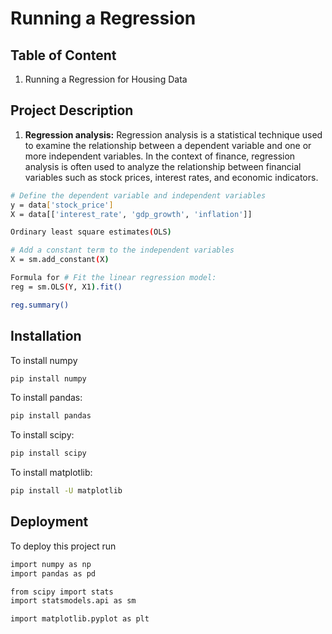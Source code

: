 
# Running a Regression 





## Table of Content


1. Running a Regression for Housing Data

## Project Description

1. **Regression analysis:**
Regression analysis is a statistical technique used to examine the relationship between a dependent variable and one or more independent variables. In the context of finance, regression analysis is often used to analyze the relationship between financial variables such as stock prices, interest rates, and economic indicators.

```bash
# Define the dependent variable and independent variables
y = data['stock_price']
X = data[['interest_rate', 'gdp_growth', 'inflation']]

Ordinary least square estimates(OLS)

# Add a constant term to the independent variables
X = sm.add_constant(X)

Formula for # Fit the linear regression model:
reg = sm.OLS(Y, X1).fit()

reg.summary()

```


## Installation

To install numpy

```bash
pip install numpy
```

To install pandas:

```bash
pip install pandas
```

To install scipy:

```bash
pip install scipy
```

To install matplotlib:

```bash
pip install -U matplotlib
```

## Deployment

To deploy this project run

```bash
import numpy as np
import pandas as pd

from scipy import stats
import statsmodels.api as sm

import matplotlib.pyplot as plt
```



